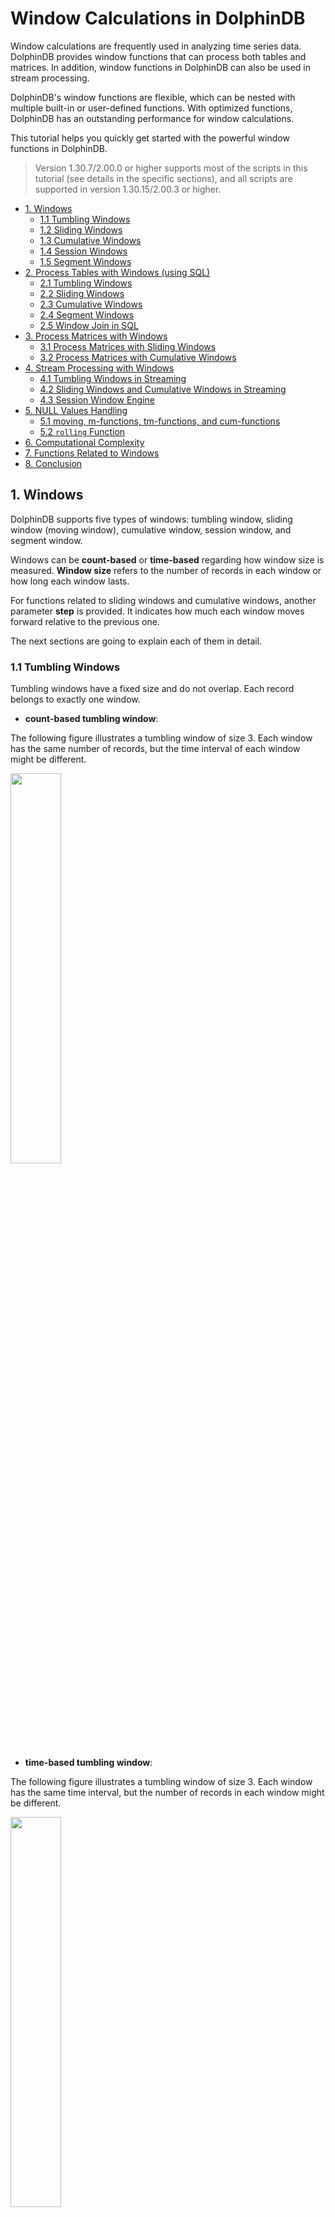 # Window Calculations in DolphinDB

Window calculations are frequently used in analyzing time series data. DolphinDB provides window functions that can process both tables and matrices. In addition, window functions in DolphinDB can also be used in stream processing.

DolphinDB's window functions are flexible, which can be nested with multiple built-in or user-defined functions. With optimized functions, DolphinDB has an outstanding performance for window calculations. 

This tutorial helps you quickly get started with the powerful window functions in DolphinDB. 

> Version 1.30.7/2.00.0 or higher supports most of the scripts in this tutorial (see details in the specific sections), and all scripts are supported in version 1.30.15/2.00.3 or higher. 

- [1. Windows](#1-windows)
  - [1.1 Tumbling Windows](#11-tumbling-windows)
  - [1.2 Sliding Windows](#12-sliding-windows)
  - [1.3 Cumulative Windows](#13-cumulative-windows)
  - [1.4 Session Windows](#14-session-windows)
  - [1.5 Segment Windows](#15-segment-windows)
- [2. Process Tables with Windows (using SQL)](#2-process-tables-with-windows-using-sql)
  - [2.1 Tumbling Windows](#21-tumbling-windows)
  - [2.2 Sliding Windows](#22-sliding-windows)
  - [2.3 Cumulative Windows](#23-cumulative-windows)
  - [2.4 Segment Windows](#24-segment-windows)
  - [2.5 Window Join in SQL](#25-window-join-in-sql)
- [3. Process Matrices with Windows](#3-process-matrices-with-windows)
  - [3.1 Process Matrices with Sliding Windows](#31-process-matrices-with-sliding-windows)
  - [3.2 Process Matrices with Cumulative Windows](#32-process-matrices-with-cumulative-windows)
- [4. Stream Processing with Windows](#4-stream-processing-with-windows)
  - [4.1 Tumbling Windows in Streaming](#41-tumbling-windows-in-streaming)
  - [4.2 Sliding Windows and Cumulative Windows in Streaming](#42-sliding-windows-and-cumulative-windows-in-streaming)
  - [4.3 Session Window Engine](#43-session-window-engine)
- [5. NULL Values Handling](#5-null-values-handling)
  - [5.1 moving, m-functions, tm-functions, and cum-functions](#51-moving-m-functions-tm-functions-and-cum-functions)
  - [5.2 `rolling` Function](#52-rolling-function)
- [6. Computational Complexity](#6-computational-complexity)
- [7. Functions Related to Windows](#7-functions-related-to-windows)
- [8. Conclusion](#8-conclusion)


## 1. Windows

DolphinDB supports five types of windows: tumbling window, sliding window (moving window), cumulative window, session window, and segment window.

Windows can be **count-based** or **time-based** regarding how window size is measured. **Window size** refers to the number of records in each window or how long each window lasts.  

For functions related to sliding windows and cumulative windows, another parameter **step** is provided. It indicates how much each window moves forward relative to the previous one. 

The next sections are going to explain each of them in detail.

### 1.1 Tumbling Windows

Tumbling windows have a fixed size and do not overlap. Each record belongs to exactly one window.

- **count-based tumbling window**:

The following figure illustrates a tumbling window of size 3. Each window has the same number of records, but the time interval of each window might be different.

 <img src="./images/Window_Calculations_in_DolphinDB/1_1_1.png" width=40%>  




- **time-based tumbling window**:

The following figure illustrates a tumbling window of size 3. Each window has the same time interval, but the number of records in each window might be different.

<img src="./images/Window_Calculations_in_DolphinDB/1_1_2.png" width=40%>




### 1.2 Sliding Windows

Sliding windows have fixed length and move with specified steps. Different from tumbling windows, sliding windows can be overlapping if the step is smaller than the window size. Note that a tumbling window is simply a sliding window whose ‘step’ is equal to its ‘window size’. 

- **count-based sliding window**:

Supposing step=1, the following figure illustrates a sliding window of size 6.

<img src="./images/Window_Calculations_in_DolphinDB/1_2_1.png" width=42%>


- **time-based sliding window**:

step=1, the following figure illustrates a sliding window of size 3.

<img src="./images/Window_Calculations_in_DolphinDB/1_2_2.png" width=42%>


If step is specified as time interval, it must be divisile by window size. The following figure illustrates a sliding window of size 4, and step 2.

<img src="./images/Window_Calculations_in_DolphinDB/1_2_3.png" width=42%>


### 1.3 Cumulative Windows

The left boundary of cumulative windows is fixed and the right boundary keeps moving right. The window size keeps increasing. 

You can get cumulative windows with specified step:

- **step=1**

As shown in Figure 1-3-1, the window size accumulates as the right boundary keeps moving right by 1 row each time.

<img src="./images/Window_Calculations_in_DolphinDB/1_3_1.png" width=40%>




- **step=t time units**

As shown in Figure 1-3-2, the window size accumulates as right boundary keeps moving right by 2 time units.

<img src="./images/Window_Calculations_in_DolphinDB/1_3_2.png" width=42%>


### 1.4 Session Windows

Session windows are a special type of windows with variable length. Two session windows are separated by a period of specified length with no data. If there is no data for a specified length of time after an observation, it is marked as the end of a session window and the next observation is the start of the next session window.

As shown in Figure 1-4, two session windows are separated by a session gap that is greater than 3 time units with no data.

<img src="./images/Window_Calculations_in_DolphinDB/1_4.png" width=42%>




### 1.5 Segment Windows

Consecutive identical elements are grouped into one segment window. Segment windows have a variable length. 

<img src="./images/Window_Calculations_in_DolphinDB/1_5.png" width=57%>




## 2. Process Tables with Windows (using SQL)

This chapter gives specific examples on how to conduct window calculations in DolphinDB with SQL statements: tumbling windows, sliding windows, cumulative windows, segment windows, and window join.

### 2.1 Tumbling Windows

#### 2.1.1 Time-based tumbling windows

You can use functions such as `interval`, `bar`, and `dailyAlignedBar`, together with `group by` clause for aggregations over time-based tumbling windows.

The following example is based on the records updated every second from 10:00:00 to 10:05:59. With function `bar`, the sum of the trading volume is calculated every 2 minutes:

````
```
t=table(2021.11.01T10:00:00..2021.11.01T10:05:59 as time, 1..360 as volume)
select sum(volume) from t group by bar(time, 2m)

# output

bar_time            sum_volume
------------------- ----------
2021.11.01T10:00:00 7260      
2021.11.01T10:02:00 21660     
2021.11.01T10:04:00 36060  
```
````

The windows grouped by the [bar](https://www.dolphindb.com/help/FunctionsandCommands/FunctionReferences/b/bar.html#bar) function takes the timestamp that is divisible by parameter *interval* as the start time. It can not be used for scenarios where the start time is specified (and cannot be divided by interval).

Some tradings also occur beyond regular trading hours. Some futures markets have overnight trading sessions. For these cases, use function [dailyAlignedBar](https://www.dolphindb.com/help/FunctionsandCommands/FunctionReferences/d/dailyAlignedBar.html) and specify the starting time and ending time of the trading sessions.

In the following example, there are two trading sessions: from 1:30 pm to 3:00 pm and 9:00 pm to 2:30 am the next day. Function `dailyAlignedBar` is used to calculate 7-minute average prices for each session.

```
sessions = 13:30:00 21:00:00
ts = 2021.11.01T13:30:00..2021.11.01T15:00:00 join 2021.11.01T21:00:00..2021.11.02T02:30:00
ts = ts join (ts+60*60*24)
t = table(ts, rand(10.0, size(ts)) as price)

select avg(price) as price, count(*) as count from t group by dailyAlignedBar(ts, sessions, 7m) as k7

 # output
 
k7                  price             count
------------------- ----------------- -----
2021.11.01T13:30:00 4.815287529108381 420  
2021.11.01T13:37:00 5.265409774828835 420  
2021.11.01T13:44:00 4.984934388122167 420  
...
2021.11.01T14:47:00 5.031795592230213 420  
2021.11.01T14:54:00 5.201864532018313 361  
2021.11.01T21:00:00 4.945093814017518 420 


//Using the bar function may not get the expected results.
select avg(price) as price, count(*) as count from t group by bar(ts, 7m) as k7

 # output

k7                  price             count
------------------- ----------------- -----
2021.11.01T13:26:00 5.220721067537347 180       //the starting time is 13:26:00, not the expected 13:30:00
2021.11.01T13:33:00 4.836406542137931 420  
2021.11.01T13:40:00 5.100716347573325 420  
2021.11.01T13:47:00 5.041169475132067 420  
2021.11.01T13:54:00 4.853431270784876 420  
2021.11.01T14:01:00 4.826169502311608 420  
```

There are some inactive futures without any offers for a period of time. The results, however, need to be output every 2 seconds for analysis. In this case, function [interval](https://www.dolphindb.com/help/SQLStatements/interval.html?highlight=interval) can be used for interpolation.

In the following example, we specify the parameter *fill* as prev, i.e., the missing values are filled with the previous result. If there are identical values in one window, the last one is returned.

```
t=table(2021.01.01T01:00:00+(1..5 join 9..11) as time, take(`CLF1,8) as contract, 50..57 as price)

select last(contract) as contract, last(price) as price from t group by interval(time, 2s,"prev") 

 # output

interval_time       contract price
------------------- -------- -----
2021.01.01T01:00:00 CLF1     50   
2021.01.01T01:00:02 CLF1     52   
2021.01.01T01:00:04 CLF1     54   
2021.01.01T01:00:06 CLF1     54   
2021.01.01T01:00:08 CLF1     55   
2021.01.01T01:00:10 CLF1     57   

//Using the bar function may not get the expected results.

select last(contract) as contract, last(price) as price from t group by bar(time, 2s)

bar_time            contract price
------------------- -------- -----
2021.01.01T01:00:00 CLF1     50   
2021.01.01T01:00:02 CLF1     52   
2021.01.01T01:00:04 CLF1     54   
2021.01.01T01:00:08 CLF1     55   
2021.01.01T01:00:10 CLF1     57    
```

#### 2.1.2 Count-based tumbling windows

As market participation is skewed toward the beginning and end of the trading day, a majority of the trades are concentrated in the first and last hours of the trading day. Time-based window metrics may be based on vastly different amounts of trades. For certain considerations we may want to use count-based windows.

The following example calculates the sum of volume per 100 trades in the last minute of the stock market on a given day.

```
t=table(2021.01.05T02:59:00.000+(1..2000)*30 as time, take(`CL,2000) as sym, 10* rand(50, 2000) as vol)

select rolling(last,time,100,100) as last_time,rolling(last,t.sym,100,100) as sym, rolling(sum,vol,100,100) as vol_100_sum from t

 # output (Results are different because of the rand function)

last_time               sym vol_100_sum
----------------------- --- -----------
2021.01.05T02:59:03.000	CL	24,900
2021.01.05T02:59:06.000	CL	24,390
2021.01.05T02:59:09.000	CL	24,340
2021.01.05T02:59:12.000	CL	24,110
2021.01.05T02:59:15.000	CL	23,550
2021.01.05T02:59:18.000	CL	25,530
2021.01.05T02:59:21.000	CL	26,700
2021.01.05T02:59:24.000	CL	26,790
2021.01.05T02:59:27.000	CL	27,090
2021.01.05T02:59:30.000	CL	25,610
2021.01.05T02:59:33.000	CL	23,710
2021.01.05T02:59:36.000	CL	23,920
2021.01.05T02:59:39.000	CL	23,000
2021.01.05T02:59:42.000	CL	24,490
2021.01.05T02:59:45.000	CL	23,810
2021.01.05T02:59:48.000	CL	22,230
2021.01.05T02:59:51.000	CL	25,380
2021.01.05T02:59:54.000	CL	25,830
2021.01.05T02:59:57.000	CL	24,020
2021.01.05T03:00:00.000	CL	25,150
```

### 2.2 Sliding Windows

Processing tables with sliding windows has the following four scenarios:

#### 2.2.1 step=1, window size=n

In this case, the [m-functions](https://www.dolphindb.com/help/FunctionsandCommands/Themes/mFunctions.html), [moving](https://www.dolphindb.com/help/Functionalprogramming/TemplateFunctions/moving.html) function, [rolling](https://www.dolphindb.com/help/Functionalprogramming/TemplateFunctions/rolling.html) function, and [window](https://www.dolphindb.com/help/Functionalprogramming/TemplateFunctions/window.html) function (supported in V1.30.16/2.00.4 or higher) can be used.

Compared with the `moving` function, the `window` function uses a more flexible window whose both right and left boundary can be specified. 

In the following example, the `msum` function is used to calculate the sum of volume with a sliding window of size 5.

```
t=table(2021.11.01T10:00:00 + 0 1 2 5 6 9 10 17 18 30 as time, 1..10 as vol)

select time, vol, msum(vol,5,1) from t

 # output

time                vol msum_vol
------------------- --- --------
2021.11.01T10:00:00 1   1       
2021.11.01T10:00:01 2   3       
2021.11.01T10:00:02 3   6       
2021.11.01T10:00:05 4   10      
2021.11.01T10:00:06 5   15    
...
```

As a unique feature in DolphinDB, [context by](https://www.dolphindb.com/help/Functionalprogramming/TemplateFunctions/contextby.html) is an extension to the standard SQL statements. The `context by` clause makes it convenient to perform calculations within groups.

```
t=table(2021.11.01T10:00:00 + 0 1 2 5 6 9 10 17 18 30 join 0 1 2 5 6 9 10 17 18 30 as time, 1..20 as vol, take(`A,10) join take(`B,10) as sym)

select time, sym, vol, msum(vol,5,1) from t context by sym

 # output

time                sym vol msum_vol
------------------- --- --- --------
2021.11.01T10:00:00 A   1   1       
2021.11.01T10:00:01 A   2   3       
2021.11.01T10:00:02 A   3   6       
...    
2021.11.01T10:00:30 A   10  40      
2021.11.01T10:00:00 B   11  11      
2021.11.01T10:00:01 B   12  23      
...    
2021.11.01T10:00:30 B   20  90 
```

The m-functions are optimized for their specialized use cases. You can call user-defined aggregate functions in the `moving` function, `window` function, and `rolling` function.

The following market data has four columns (code, date, close, and volume). It is grouped by code, and sorted by date within the group. The average close of the five largest volume is calculated with a sliding window of size 20. 

```
t = table(take(`IBM, 100) as code, 2020.01.01 + 1..100 as date, rand(100,100) + 20 as volume, rand(10,100) + 100.0 as close)

//The result can be obtained with a single line of code in version 1.30.15 or later.
//moving supports user-defined anonymous aggregate functions(https://www.dolphindb.com/help/Functionalprogramming/AnonymousFunction.html).
select code, date, moving(defg(vol, close){return close[isort(vol, false).subarray(0:min(5,close.size()))].avg()}, (volume, close), 20) from t context by code 

//Use user-defined named aggregate functions.
defg top_5_close(vol,close){
return close[isort(vol, false).subarray(0:min(5,close.size()))].avg()
}
select code, date, moving(top_5_close,(volume, close), 20) from t context by code 
```

When calculating Alpha 98 defined in [101 Formulaic Alphas](https://arxiv.org/ftp/arxiv/papers/1601/1601.00991.pdf), DolphinDB can use only a few lines of code to simplify the process with nested window functions. Compared with the C# script with hundreds of lines, DolphinDB is faster up to three orders of magnitude.

You can use the sample data [CNTRADE](data/Window_Calculations_in_DolphinDB/CNTRADE.zip).

```
// The schema of the input table trade is as follows. You can simulate the data yourself.

name       typeString typeInt 
---------- ---------- ------- 
ts_code    SYMBOL     17             
trade_date DATE       6              
open       DOUBLE     16             
vol        DOUBLE     16             
amount     DOUBLE     16    

// calculate alpha 98:

def normRank(x){
	return rank(x)\x.size()
}

def alpha98SQL(t){
	update t set adv5 = mavg(vol, 5), adv15 = mavg(vol, 15) context by ts_code
	update t set rank_open = normRank(open), rank_adv15 = normRank(adv15) context by trade_date
	update t set decay7 = mavg(mcorr(vwap, msum(adv5, 26), 5), 1..7), decay8 = mavg(mrank(9 - mimin(mcorr(rank_open, rank_adv15, 21), 9), true, 7), 1..8) context by ts_code
	return select ts_code, trade_date, normRank(decay7)-normRank(decay8) as a98 from t context by trade_date 
}

input = select trade_date,ts_code,amount*1000/(vol*100 + 1) as vwap,vol,open from trade
timer alpha98DDBSql = alpha98SQL(input)
```

#### 2.2.2 step=1, window size=t time units

You can use [tm-functions](https://www.dolphindb.com/help/FunctionsandCommands/Themes/tmFunctions.html) or `tmoving` function to conduct window calculations in this case.

The [twindow](https://www.dolphindb.com/help/Functionalprogramming/TemplateFunctions/twindow.html) function is available since version 1.30.16/2.00.4. Compared with the `tmoving` function, the `twindow` function uses a more flexible window whose both right and left boundary can be specified. 

The following example uses the `tmsum` function to calculate the sum of volume with a 5-second sliding window.

```
//Function ```tmsum``` is supported since version 1.30.14/2.00.2
t=table(2021.11.01T10:00:00 + 0 1 2 5 6 9 10 17 18 30 as time, 1..10 as vol)
select time, vol, tmsum(time,vol,5s) from t

 # output
time                vol tmsum_time
------------------- --- ----------
2021.11.01T10:00:00 1   1         
2021.11.01T10:00:01 2   3         
2021.11.01T10:00:02 3   6         
2021.11.01T10:00:05 4   9         
2021.11.01T10:00:06 5   12        
2021.11.01T10:00:09 6   15        
2021.11.01T10:00:10 7   18        
2021.11.01T10:00:17 8   8         
2021.11.01T10:00:18 9   17        
2021.11.01T10:00:30 10  10  
```

The above calculation is also widely used in the quantile-based historical stock analysis (refer to section [3.1.1](#311-step1-window-sizen) for details).

#### 2.2.3 step=n, window size=m

You can find function `rolling` helpful in this case. 

Unlike the `interval` function, `rolling` function does not fill missing values. Thus, the window with missing elements is not output.

The following example calculates the sum of the volume with sliding windows (step=3, and window size=6). The last window with only 4 records is not printed.

```
t=table(2021.11.01T10:00:00+0 3 5 6 7 8 15 18 20 29 as time, 1..10 as vol)
select rolling(last,time,6,3) as last_time, rolling(sum,vol,6,3) as sum_vol from t

 # output

last_time           sum_vol
------------------- -------
2021.11.01T10:00:08 21     
2021.11.01T10:00:20 39
```



#### 2.2.4 step=t time units, window size=n\*t time units

In such case, you can use the `interval` function (V1.30.14/2.00.2 or higher recommended) together with the `group by` clause. 

The following example calculates the sum of volume with sliding windows (step=5 seconds, and window size=10 seconds).

```
t=table(2021.11.01T10:00:00+0 3 5 6 7 8 15 18 20 29 as time, 1..10 as vol)
select sum(vol) from t group by interval(time, 10s, "null", 5s)

 # output

interval_time       sum_vol
------------------- -------
2021.11.01T10:00:00 21     
2021.11.01T10:00:05 18     
2021.11.01T10:00:10 15       
2021.11.01T10:00:15 24     
2021.11.01T10:00:20 19     
2021.11.01T10:00:25 10    
```

The example using the `interval` function for the tumbling window can be regarded as a special case of sliding window where step=window size. The instance here, however, shows a sliding window with a window size of n times the step.

### 2.3 Cumulative Windows

For cumulative windows, calculations are either based on the count-based window or time-based window.

#### 2.3.1 step=1

The[ cum-functions](https://www.dolphindb.com/help/FunctionsandCommands/Themes/cumFunctions.html) can be used for such case.

The following example uses the `cumsum` function to get cumulative sum of volume.

```
t=table(2021.11.01T10:00:00..2021.11.01T10:00:04 join 2021.11.01T10:00:06..2021.11.01T10:00:10 as time,1..10 as vol)
select *, cumsum(vol) from t 

# output

time                vol cum_vol
------------------- --- -------
2021.11.01T10:00:00 1   1      
2021.11.01T10:00:01 2   3      
2021.11.01T10:00:02 3   6      
2021.11.01T10:00:03 4   10     
2021.11.01T10:00:04 5   15     
2021.11.01T10:00:06 6   21     
2021.11.01T10:00:07 7   28     
2021.11.01T10:00:08 8   36     
2021.11.01T10:00:09 9   45     
2021.11.01T10:00:10 10  55     
```

`context by` can be used with cum-functions for cumulative calculations within groups.

The following example calculates the cumulative trading volume of each stock. 

```
t=table(2021.11.01T10:00:00 + 0 1 2 5 6 9 10 17 18 30 join 0 1 2 5 6 9 10 17 18 30 as time, 1..20 as vol, take(`A,10) join take(`B,10) as sym)
select*, cumsum(vol) as cumsum_vol from t context by sym

# output

time                vol sym cumsum_vol
------------------- --- --- ----------
2021.11.01T10:00:00 1   A   1         
2021.11.01T10:00:01 2   A   3         
...      
2021.11.01T10:00:18 9   A   45        
2021.11.01T10:00:30 10  A   55        
2021.11.01T10:00:00 11  B   11        
2021.11.01T10:00:01 12  B   23        
...      
2021.11.01T10:00:18 19  B   135       
2021.11.01T10:00:30 20  B   155       
```

#### 2.3.2 step=t time units

Function `bar`, together with `cgroup by`, can be used to calculate time-based cumulative windows.

```
t=table(2021.11.01T10:00:00..2021.11.01T10:00:04 join 2021.11.01T10:00:06..2021.11.01T10:00:10 as time,1..10 as vol)
select sum(vol) from t cgroup by bar(time, 5s) as time order by time

# output

time                sum_vol
------------------- -------
2021.11.01T10:00:00 15     
2021.11.01T10:00:05 45     
2021.11.01T10:00:10 55  
```

### 2.4 Segment Windows

The window sizes of the above windows are all fixed. Function `segment` supported in DolphinDB creates windows with consecutive identical elements, which is often used for processing tick data.

Windows in the following example are segmented by order_type. The cumulative turnover for consecutive identical order_type is calculated.

```
vol = 0.1 0.2 0.1 0.2 0.1 0.2 0.1 0.2 0.1 0.2 0.1 0.2
order_type = 0 0 1 1 1 2 2 1 1 3 3 2;
t = table(vol,order_type);
select *, cumsum(vol) as cumsum_vol from t context by segment(order_type);

# output

vol order_type cumsum_vol
--- ---------- ----------
0.1 0          0.1       
0.2 0          0.3       
0.1 1          0.1       
0.2 1          0.3       
0.1 1          0.4       
0.2 2          0.2       
0.1 2          0.3       
0.2 1          0.2       
0.1 1          0.3       
0.2 3          0.2       
0.1 3          0.3       
0.2 2          0.2  
```

### 2.5 Window Join in SQL

DolphinDB supports window join (the combination of table join and window calculations). It can be implemented with the `wj` and `pwj` functions.

The calculation is conducted on the right table with time-based windows that are determined by the timestamp of each record in the left table. Each record in the left table is joined with the corresponding result in the right table.

It can be seen as a flexible sliding window, because both the left and right boundary can be specified (negative numbers are supported).

Refer to [window join](https://www.dolphindb.com/help/SQLStatements/TableJoiners/windowjoin.html) for details.

```
//data
t1 = table(1 1 2 as sym, 09:56:06 09:56:07 09:56:06 as time, 10.6 10.7 20.6 as price)
t2 = table(take(1,10) join take(2,10) as sym, take(09:56:00+1..10,20) as time, (10+(1..10)\10-0.05) join (20+(1..10)\10-0.05) as bid, (10+(1..10)\10+0.05) join (20+(1..10)\10+0.05) as offer, take(100 300 800 200 600, 20) as volume);

//window join
wj(t1, t2, -5s:0s, <avg(bid)>, `sym`time);

# output

sym time     price  avg_bid           
--- -------- ----- -------
1   09:56:06 10.6 10.3
1   09:56:07 10.7 10.4
2   09:56:06 20.6 20.3        
```

Window join can be conducted on two different tables as well as one table.

The following example calculates the average bid with the window from (time-6s) to (time+1s) for each record in t2.

```
t2 = table(take(1,10) join take(2,10) as sym, take(09:56:00+1..10,20) as time, (10+(1..10)\10-0.05) join (20+(1..10)\10-0.05) as bid, (10+(1..10)\10+0.05) join (20+(1..10)\10+0.05) as offer, take(100 300 800 200 600, 20) as volume);

wj(t2, t2, -6s:1s, <avg(bid)>, `sym`time);

# output

sym time     bid   offer volume avg_bid           
--- -------- ---- ------ ------ --------
1   09:56:01 10.05 10.15 100    10.1
...  
1   09:56:08 10.75 10.85 800    10.5              
1   09:56:09 10.85 10.95 200    10.6
1   09:56:10 10.95 11.05 600    10.65             
2   09:56:01 20.05 20.15 100    20.1
2   09:56:02 20.15 20.25 300    20.15
...
2   09:56:08 20.75 20.85 800    20.5              
2   09:56:09 20.85 20.9  200    20.6
2   09:56:10 20.95 21.05 600    20.65
```

Starting from version 1.30.16/2.00.4, the `window` and `twindow` functions can also be used to conduct window calculations within a single table.

```
t2 = table(take(1,10) join take(2,10) as sym, take(09:56:00+1..10,20) as time, (10+(1..10)\10-0.05) join (20+(1..10)\10-0.05) as bid, (10+(1..10)\10+0.05) join (20+(1..10)\10+0.05) as offer, take(100 300 800 200 600, 20) as volume);

//twindow
select *, twindow(avg,t2.bid,t2.time,-6s:1s) from t2 context by sym

//window
select *, window(avg, t2.time.indexedSeries(t2.bid), -6s:1s) from t2 context by sym

# output

sym time     bid   offer volume avg_bid           
--- -------- ---- ------ ------ --------
1   09:56:01 10.05 10.15 100    10.1
...  
1   09:56:08 10.75 10.85 800    10.5              
1   09:56:09 10.85 10.95 200    10.6
1   09:56:10 10.95 11.05 600    10.65             
2   09:56:01 20.05 20.15 100    20.1
2   09:56:02 20.15 20.25 300    20.15
...
2   09:56:08 20.75 20.85 800    20.5              
2   09:56:09 20.85 20.9  200    20.6
2   09:56:10 20
```



## 3. Process Matrices with Windows

As calculations for tables have been discussed above, this chapter will focus on how to process matrices with windows.

### 3.1 Process Matrices with Sliding Windows

 You can use m-functions and `window` function to perform calculations within each column of the matrix, and return a matrix with the same shape as the input matrix.

If the window slides by time, use the `setIndexedMatrix!` function to set the row and column labels of the matrix as indices. It should be noted that labels must be monotonically increasing. 

Create a matrix and set it as an indexed matrix:

```
m=matrix(1..4 join 6, 11..13 join 8..9)
m.rename!(2020.01.01..2020.01.04 join 2020.01.06,`A`B)
m.setIndexedMatrix!();
```

#### 3.1.1 step=1, window size=n

Parameter *window* of m-functions can be a positive integer (count-based) or a DURATION type (time-based).

The following example use function `msum` to calculate the sum with sliding windows of size 3.

```
msum(m,3,1)

# output

           A  B 
           -- --
2020.01.01|1  11
2020.01.02|3  23
2020.01.03|6  36
2020.01.04|9  33
2020.01.06|13 30
```

Calculations on matrices can also be implemented with nested window functions. With a few lines of codes, you can use a matrix to calculate Alpha 98 mentioned in section 2.1.2.1.

You can use the sample data [CNTRADE](data/Window_Calculations_in_DolphinDB/CNTRADE.zip).

```
// The schema of the input table trade is as follows. You can simulate the data yourself.

name       typeString typeInt 
---------- ---------- ------- 
ts_code    SYMBOL     17             
trade_date DATE       6              
open       DOUBLE     16             
vol        DOUBLE     16             
amount     DOUBLE     16    

// calculate alpha 98:

def prepareDataForDDBPanel(){
	t = select trade_date,ts_code,amount*1000/(vol*100 + 1) as vwap,vol,open from trade 
	return dict(`vwap`open`vol, panel(t.trade_date, t.ts_code, [t.vwap, t.open, t.vol]))
}

def myrank(x) {
	return rowRank(x)\x.columns()
}

def alpha98Panel(vwap, open, vol){
	return myrank(mavg(mcorr(vwap, msum(mavg(vol, 5), 26), 5), 1..7)) - myrank(mavg(mrank(9 - mimin(mcorr(myrank(open), myrank(mavg(vol, 15)), 21), 9), true, 7), 1..8))
}

input = prepareDataForDDBPanel()
alpha98DDBPanel = alpha98Panel(input.vwap, input.open, input.vol)
```

#### 3.1.2 step=1, window size=t time units

Take function `msum` for example, calculate the sum with sliding windows of 3 days.

```
msum(m,3d)

# output

           A  B 
           -- --
2020.01.01|1  11
2020.01.02|3  23
2020.01.03|6  36
2020.01.04|9  33
2020.01.06|10 17
```

It’s common to calculate matrices with windows in practice. When analyzing quantile-based historical stock, you can get the result with a single line of code after converting the data to an indexed matrix.

In the following example, 10-year records in matrix m are ranked in quantiles: 

```
//It is recommended to use mrank function with version 1.30.4, 2.00.2 or later.
mrank(m, true, 10y, percent=true)

# output
           A B   
           - ----
2020.01.01|1 1   
2020.01.02|1 1   
2020.01.03|1 1   
2020.01.04|1 0.25
2020.01.06|1 0.4 
```

### 3.2 Process Matrices with Cumulative Windows

The cum-functions can also be used for processing matrices.

Take function `cumsum` for example, the cumulative sum of each column is calculated.

```
cumsum(m)

 # output 

            A  B 
           -- --
2020.01.01|1  11
2020.01.02|3  23
2020.01.03|6  36
2020.01.04|10 44
2020.01.06|16 53
```



## 4. Stream Processing with Windows

There are various built-in streaming engines for stream processing in DolphinDB. These engines can be used in different scenarios, which support calculations with aggregate functions, sliding or cumulative windows, and session windows.

### 4.1 Tumbling Windows in Streaming

Tumbling windows are widely used to process streaming data, such as 5-minute OHLC bars, and 1-minute cumulative volume, etc. The following time-series engines can be used:

- time-series engine ([createTimeSeriesEngine](https://www.dolphindb.com/help/FunctionsandCommands/FunctionReferences/c/createTimeSeriesEngine.html#createtimeseriesengine))
- daily time-series engine ([createDailyTimeSeriesEngine](https://www.dolphindb.com/help/FunctionsandCommands/FunctionReferences/c/createDailyTimeSeriesEngine.html#createdailytimeseriesengine))
- session window engine ([createSessionWindowEngine](https://www.dolphindb.com/help/FunctionsandCommands/FunctionReferences/c/createSessionWindowEngine.html#createsessionwindowengine))

Function `createDailyTimeSeriesEngine` is similar to `dailyAlignedBar`, which calculates with specified sessions instead of the time-based windows for incoming data.

Take function `createTimeSeriesEngine` for example, the time-series engine “timeSeries1” subscribes to the stream table “trades”. Calculate the sum of volume within one minute for each stock of table trades in real time.

```
share streamTable(1000:0, `time`sym`volume, [TIMESTAMP, SYMBOL, INT]) as trades
output1 = table(10000:0, `time`sym`sumVolume, [TIMESTAMP, SYMBOL, INT])
timeSeries1 = createTimeSeriesEngine(name="timeSeries1", windowSize=60000, step=60000, metrics=<[sum(volume)]>, dummyTable=trades, outputTable=output1, timeColumn=`time, useSystemTime=false, keyColumn=`sym, garbageSize=50, useWindowStartTime=false)
subscribeTable(tableName="trades", actionName="timeSeries1", offset=0, handler=append!{timeSeries1}, msgAsTable=true);

insert into trades values(2018.10.08T01:01:01.785,`A,10)
insert into trades values(2018.10.08T01:01:02.125,`B,26)
insert into trades values(2018.10.08T01:01:10.263,`B,14)
insert into trades values(2018.10.08T01:01:12.457,`A,28)
insert into trades values(2018.10.08T01:02:10.789,`A,15)
insert into trades values(2018.10.08T01:02:12.005,`B,9)
insert into trades values(2018.10.08T01:02:30.021,`A,10)
insert into trades values(2018.10.08T01:04:02.236,`A,29)
insert into trades values(2018.10.08T01:04:04.412,`B,32)
insert into trades values(2018.10.08T01:04:05.152,`B,23)

sleep(10)

select * from output1;

 # output

time                    sym sumVolume
----------------------- --- ---------
2018.10.08T01:02:00.000 A   38       
2018.10.08T01:02:00.000 B   40       
2018.10.08T01:03:00.000 A   25       
2018.10.08T01:03:00.000 B   9       


//to drop the time series engine
dropStreamEngine(`timeSeries1)
unsubscribeTable(tableName="trades", actionName="timeSeries1")
undef("trades",SHARED)
```

### 4.2 Sliding Windows and Cumulative Windows in Streaming

Another commonly used engine is the reactive state engine (created by [createReactiveStateEngine](https://www.dolphindb.com/help/FunctionsandCommands/FunctionReferences/c/createReactiveStateEngine.html)), which supports optimized state functions, including cum-functions, m-functions, and tm-functions.

It is a powerful function that can process stream data using SQL-like mechanisms, achieving unified stream and batch processing.

The following example shows how cum-functions, m-functions, and tm-functions work in the reactive state engine.

```
//Function tmsum is supported in version 1.30.4, 2.00.2 or later.
share streamTable(1000:0, `time`sym`volume, [TIMESTAMP, SYMBOL, INT]) as trades
output2 = table(10000:0, `sym`time`Volume`msumVolume`cumsumVolume`tmsumVolume, [ SYMBOL,TIMESTAMP,INT, INT,INT,INT])
reactiveState1= createReactiveStateEngine(name="reactiveState1", metrics=[<time>,<Volume>,<msum(volume,2,1)>,<cumsum(volume)>,<tmsum(time,volume,2m)>], dummyTable=trades, outputTable=output2, keyColumn="sym")
subscribeTable(tableName="trades", actionName="reactiveState1", offset=0, handler=append!{reactiveState1}, msgAsTable=true);

insert into trades values(2018.10.08T01:01:01.785,`A,10)
insert into trades values(2018.10.08T01:01:02.125,`B,26)
insert into trades values(2018.10.08T01:01:10.263,`B,14)
insert into trades values(2018.10.08T01:01:12.457,`A,28)
insert into trades values(2018.10.08T01:02:10.789,`A,15)
insert into trades values(2018.10.08T01:02:12.005,`B,9)
insert into trades values(2018.10.08T01:02:30.021,`A,10)
insert into trades values(2018.10.08T01:04:02.236,`A,29)
insert into trades values(2018.10.08T01:04:04.412,`B,32)
insert into trades values(2018.10.08T01:04:05.152,`B,23)

sleep(10)

select * from output2

 # output

sym time                    Volume msumVolume cumsumVolume tmsumVolume
--- ----------------------- ------ ---------- ------------ -----------
A   2018.10.08T01:01:01.785 10     10         10           10         
B   2018.10.08T01:01:02.125 26     26         26           26         
A   2018.10.08T01:01:12.457 28     38         38           38         
B   2018.10.08T01:01:10.263 14     40         40           40         
A   2018.10.08T01:02:10.789 15     43         53           53         
B   2018.10.08T01:02:12.005 9      23         49           49         
A   2018.10.08T01:02:30.021 10     25         63           63         
A   2018.10.08T01:04:02.236 29     39         92           54         
B   2018.10.08T01:04:04.412 32     41         81           41         
B   2018.10.08T01:04:05.152 23     55         104          64           

//to drop the reactive state engine

dropAggregator(`reactiveState1)
unsubscribeTable(tableName="trades", actionName="reactiveState1")
undef("trades",SHARED)
```

### 4.3 Session Window Engine

`createSessionWindowEngine` can group elements by sessions of activity, i.e., the window ends if there is no incoming data in a specified interval. Therefore, the windows of session window engine are generated at unfixed frequencies with a variable size.

For example:

```
share streamTable(1000:0, `time`volume, [TIMESTAMP, INT]) as trades
output1 = keyedTable(`time,10000:0, `time`sumVolume, [TIMESTAMP, INT])
engine_sw = createSessionWindowEngine(name = "engine_sw", sessionGap = 5, metrics = <sum(volume)>, dummyTable = trades, outputTable = output1, timeColumn = `time)
subscribeTable(tableName="trades", actionName="append_engine_sw", offset=0, handler=append!{engine_sw}, msgAsTable=true)

n = 5
timev = 2018.10.12T10:01:00.000 + (1..n)
volumev = (1..n)%1000
insert into trades values(timev, volumev)

n = 5
timev = 2018.10.12T10:01:00.010 + (1..n)
volumev = (1..n)%1000
insert into trades values(timev, volumev)

n = 3
timev = 2018.10.12T10:01:00.020 + (1..n)
volumev = (1..n)%1000
timev.append!(2018.10.12T10:01:00.027 + (1..n))
volumev.append!((1..n)%1000)
insert into trades values(timev, volumev)

select * from trades;

//the incoming data is as follows:

 time                    volume
----------------------- ------
2018.10.12T10:01:00.001 1     
2018.10.12T10:01:00.002 2     
2018.10.12T10:01:00.003 3     
2018.10.12T10:01:00.004 4     
2018.10.12T10:01:00.005 5     
2018.10.12T10:01:00.011 1     
2018.10.12T10:01:00.012 2     
2018.10.12T10:01:00.013 3     
2018.10.12T10:01:00.014 4     
2018.10.12T10:01:00.015 5     
2018.10.12T10:01:00.021 1     
2018.10.12T10:01:00.022 2     
2018.10.12T10:01:00.023 3     
2018.10.12T10:01:00.028 1     
2018.10.12T10:01:00.029 2     
2018.10.12T10:01:00.030 3    


//the result after calculating with session windows of size 5(ms)
select * from output1

time                    sumVolume
----------------------- ---------
2018.10.12T10:01:00.001 15       
2018.10.12T10:01:00.011 15       
2018.10.12T10:01:00.021 6    

// to drop SessionWindowEngine

unsubscribeTable(tableName="trades", actionName="append_engine_sw")
dropAggregator(`engine_sw)
undef("trades",SHARED)
```



## 5. NULL Values Handling 

In DolphinDB, there are differences in dealing with NULL values for window functions.

### 5.1 moving, m-functions, tm-functions, and cum-functions

Similar to aggregate functions, the m-functions, cum-functions, and tm-functions (excluding `mrank`, `cumrank`, and `tmrank`) ignore NULL values in calculations.

For `mrank`, `cumrank`, and `tmrank`, you can specify whether NULL values are included in the ranking.

The `moving` function and m-functions (excluding `mrank`) provide the *minPeriods* parameter for specifying the minimum number of observations in a window.

Specifically,

- If *minPeriods* is not specified, return NULL for the first (*window*-1) windows.
- If *minPeriods* is specified, return NULL for the first (*minPeriods*-1) windows.
- If all values in a window are NULL, return NULL for this window.

The default value of *minPeriods* is the value of *window*.

For example:

```
m=matrix(1..5, 6 7 8 NULL 10)

//If minPeriod is not specified, minPeriod=window. Thus, the first two rows of the result are NULL.

msum(m,3)

 #0 #1
-- --
     
     
6  21
9  15
12 18

//If minPeriods=1, the first two rows of the result are not NULL.

 msum(m,3,1)

 #0 #1
-- --
1  6 
3  13
6  21
9  15
12 18
```

### 5.2 `rolling` Function

Different from the `moving` function, the `rolling` function does not return NULL values of the first (*window* -1) elements.

For example, t is a table containing NULL values. Calculate sums with windows of size 3.

```
vol=1 2 3 4 NULL NULL NULL 6 7 8
t= table(vol)

//Use rolling function to calculate the sum with a window of size 3.
rolling(sum,t.vol,3)

 # output
[6,9,7,4,,6,13,21]

//Use moving function to calculate the sum with a window of size 3.
moving(sum,t.vol,3)

 # output
[,,6,9,7,4,,6,13,21]

//Use rolling function to calculate the sum with a window of size 3 and step 2.
rolling(sum,t.vol,3,2)

 # output
[6,7,,13]     //The last window without enough elements is not returned.
```



## 6. Computational Complexity

If there are n elements, and the window size is m, then the time complexity of the commonly used m-functions and tm-functions is O(n), i.e., each calculation simply removes the element at position 0, and add a new observation.

Different from other functions, the runtime of `mrank` function is slower. Its time complexity is O(mn), which is positively related to its window size. 

The complexity of these higher-order functions such as `moving`, `tmoving`, `rolling`, `window`, `twindow` is related to the *func* parameter. Therefore, the *func* function is applied to the entire window each time the window slides, which is different from the incremental calculation of the m-functions and tm-functions.

Therefore, compared with these higher-order functions, m-functions and tm-functions have better performance for the same calculation.

For example:

```
n=1000000
x=norm(0,1, n);

//moving
timer moving(avg, x, 10);
Time elapsed:  243.331 ms

//rolling
timer moving(avg, x, 10);
Time elapsed: 599.389ms

//mavg
timer mavg(x, 10);
Time elapsed: 3.501ms
```



## 7. Functions Related to Windows

| Aggregate Function | m-functions                    | whether it is supported by reactive state engine | tm-functions                    | whether it is supported by reactive state engine | cum-functions     | whether it is supported by reactive state engine |
| ------------------ | ------------------------------ | :----------------------------------------------: | ------------------------------- | :----------------------------------------------: | ----------------- | :----------------------------------------------: |
|                    | moving (higher-order function) |                        √                         | tmoving (higher-order function) |                        √                         |                   |                                                  |
|                    | window (higher-order function) |         supported by window join engine          | twindow (higher-order function) |         supported by window join engine          |                   |                                                  |
| avg                | mavg                           |                        √                         | tmavg                           |                        √                         | cumavg            |                        √                         |
| sum                | msum                           |                        √                         | tmsum                           |                        √                         | cumsum            |                        √                         |
| beta               | mbeta                          |                        √                         | tmbeta                          |                        √                         | cumbeta           |                        √                         |
| corr               | mcorr                          |                        √                         | tmcorr                          |                        √                         | cumcorr           |                        √                         |
| count              | mcount                         |                        √                         | tmcount                         |                        √                         | cumcount          |                        √                         |
| covar              | mcovar                         |                        √                         | tmcovar                         |                        √                         | cumcovar          |                        √                         |
| imax               | mimax                          |                        √                         |                                 |                                                  |                   |                                                  |
| imin               | mimin                          |                        √                         |                                 |                                                  |                   |                                                  |
| max                | mmax                           |                        √                         | tmmax                           |                        √                         | cummax            |                        √                         |
| min                | mmin                           |                        √                         | tmmin                           |                        √                         | cummin            |                        √                         |
| first              | mfirst                         |                        √                         | tmfirst                         |                        √                         |                   |                                                  |
| last               | mlast                          |                        √                         | tmlast                          |                        √                         |                   |                                                  |
| med                | mmed                           |                        √                         | tmmed                           |                        √                         | cummed            |                                                  |
| prod               | mprod                          |                        √                         | tmprod                          |                        √                         | cumprod           |                        √                         |
| var                | mvar                           |                        √                         | tmvar                           |                        √                         | cumvar            |                        √                         |
| varp               | mvarp                          |                        √                         | tmvarp                          |                        √                         | cumvarp           |                        √                         |
| std                | mstd                           |                        √                         | tmstd                           |                        √                         | cumstd            |                        √                         |
| stdp               | mstdp                          |                        √                         | tmstdp                          |                        √                         | cumstdp           |                        √                         |
| skew               | mskew                          |                        √                         | tmskew                          |                        √                         |                   |                                                  |
| kurtosis           | mkurtosis                      |                        √                         | tmkurtosis                      |                        √                         |                   |                                                  |
| percentile         | mpercentile                    |                        √                         | tmpercentile                    |                        √                         | cumpercentile     |                                                  |
| rank               | mrank                          |                        √                         | tmrank                          |                        √                         | cumrank           |                                                  |
| wsum               | mwsum                          |                        √                         | tmwsum                          |                        √                         | cumwsum           |                        √                         |
| wavg               | mwavg                          |                        √                         | tmwavg                          |                        √                         | cumwavg           |                        √                         |
| ifirstNot          | mifirstNot                     |                                                  |                                 |                                                  |                   |                                                  |
| ilastNot           | milastNot                      |                                                  |                                 |                                                  |                   |                                                  |
| firstNot           |                                |                                                  |                                 |                                                  | cumfirstNot       |                        √                         |
| lastNot            |                                |                                                  |                                 |                                                  | cumlastNot        |                        √                         |
| mad                | mmad                           |                        √                         |                                 |                                                  |                   |                                                  |
|                    | move                           |                        √                         | tmove                           |                        √                         |                   |                                                  |
|                    | mslr                           |                        √                         |                                 |                                                  |                   |                                                  |
|                    | ema                            |                        √                         |                                 |                                                  |                   |                                                  |
|                    | kama                           |                        √                         |                                 |                                                  |                   |                                                  |
|                    | sma                            |                        √                         |                                 |                                                  |                   |                                                  |
|                    | wma                            |                        √                         |                                 |                                                  |                   |                                                  |
|                    | dema                           |                        √                         |                                 |                                                  |                   |                                                  |
|                    | tema                           |                        √                         |                                 |                                                  |                   |                                                  |
|                    | trima                          |                        √                         |                                 |                                                  |                   |                                                  |
|                    | t3                             |                        √                         |                                 |                                                  |                   |                                                  |
|                    | ma                             |                        √                         |                                 |                                                  |                   |                                                  |
|                    | wilder                         |                        √                         |                                 |                                                  |                   |                                                  |
|                    | gema                           |                        √                         |                                 |                                                  |                   |                                                  |
|                    | linearTimeTrend                |                        √                         |                                 |                                                  |                   |                                                  |
| mse                | mmse                           |                                                  |                                 |                                                  |                   |                                                  |
|                    |                                |                                                  |                                 |                                                  | cumPositiveStreak |                                                  |



Other functions related to windows:

> deltas, ratios, interval, bar, dailyAlignedBar, coevent, createReactiveStateEngine, createDailyTimeSeriesEngine, createReactiveStateEngine, createSessionWindowEngine



## 8. Conclusion

The window functions can easily implement various complex logics, making data analysis more concise and efficient.
